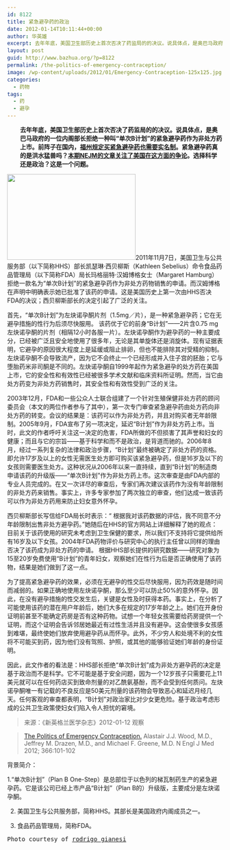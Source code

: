 ```yaml
---
id: 8122
title: 紧急避孕药的政治
date: 2012-01-14T10:11:44+00:00
author: 华英雄
excerpt: 去年年底，美国卫生部历史上首次否决了药监局的的决议。说具体点，是奥巴马政府的一位内阁部长拒绝一种叫“单次B计划”的紧急避孕药作为非处方药上市。前阵子在国内，福州规定买紧急避孕药也需要实名制。紧急避孕药真的是洪水猛兽吗？本期NEJM的文章关注了美国在这方面的争论。选择科学还是政治？这是一个问题。
layout: post
guid: http://www.bazhua.org/?p=8122
permalink: /the-politics-of-emergency-contraception/
image: /wp-content/uploads/2012/01/Emergency-Contraception-125x125.jpg
categories:
  - 药物
tags:
  - 药
  - 避孕
---
```

<p style="padding-left: 30px;">
  <strong>去年年底，美国卫生部历史上首次否决了药监局的的决议。说具体点，是奥巴马政府的一位内阁部长拒绝一种叫“单次B计划”的紧急避孕药作为非处方药上市。前阵子在国内，<a href="http://news.163.com/11/1228/08/7MBK0NSP0001124J.html" target="_blank">福州规定买紧急避孕药也需要实名制</a>。紧急避孕药真的是洪水猛兽吗？<a href="http://www.nejm.org/doi/full/10.1056/NEJMp1114439">本期NEJM的文章关注了美国在这方面的争论</a>。选择科学还是政治？这是一个问题。</strong>
</p>

[<img class="alignright size-medium noborder wp-image-8125" title="Emergency Contraception" src="/wp-content/uploads/2012/01/Emergency-Contraception-300x200.jpg" alt="" width="300" height="200" srcset="/wp-content/uploads/2012/01/Emergency-Contraception-300x200.jpg 300w, /wp-content/uploads/2012/01/Emergency-Contraception-150x100.jpg 150w, /wp-content/uploads/2012/01/Emergency-Contraception-360x240.jpg 360w, /wp-content/uploads/2012/01/Emergency-Contraception.jpg 500w" sizes="(max-width: 300px) 100vw, 300px" />](/wp-content/uploads/2012/01/Emergency-Contraception.jpg)2011年11月7日，美国卫生与公共服务部（以下简称HHS）部长凯瑟琳·西贝柳斯（Kathleen Sebelius）命令食品药品管理局（以下简称FDA）局长玛格丽特·汉姆博格女士（Margaret Hamburg）拒绝一款名为“单次B计划”的紧急避孕药作为非处方药物销售的申请。而汉姆博格在声明中明确表示她已批准了该药的申请。这是美国历史上第一次由HHS否决FDA的决议；西贝柳斯部长的决定引起了广泛的关注。

首先，“单次B计划”为左炔诺孕酮片剂（1.5mg／片），是一种紧急避孕药；它在无避孕措施的性行为后须尽快服用。 该药优于它的前身“B计划”——2片含0.75 mg左炔诺孕酮的片剂（相隔12小时各服一片）。左炔诺孕酮作为避孕药的一种主要成分，已经被广泛且安全地使用了很多年，无论是其单旋体还是消旋体。现有证据表明，它避孕的原因很大程度上是延缓或阻止排卵，但也不能排除其对受精的抑制。左炔诺孕酮不会导致流产，因为它不会终止一个已经形成并入住子宫的胚胎；它与堕胎药米非司酮是不同的。左炔诺孕酮自1999年起作为紧急避孕的处方药在美国上市，它的安全性和有效性已经被很多学术文献和临床资料所证明。然而，当它由处方药变为非处方药销售时，其安全性和有效性受到广泛的关注。

2003年12月，FDA和一些公众人士联合组建了一个针对生殖保健非处方药的顾问委员会（本文的两位作者参与了其中），第一次专门审查紧急避孕药由处方药向非处方药的转变。会议的结果是：该药可以作为非处方药，并且对购买者无年龄限制。2005年9月，FDA宣布了另一项决定，延迟“B计划”作为非处方药上市。当时，此文的作者呼吁关注这一决定的危害，FDA所做的不但损害了其声誉和妇女的健康；而且与它的宗旨——基于科学和而不是政治，是背道而驰的。2006年8月，经过一系列复杂的法律和政治步骤，“B计划”最终被确定了非处方药的资格。即允许17岁及以上的女性无需医生处方即可购买该紧急避孕药，但是16岁及以下的女孩则需要医生处方。这种状况从2006年以来一直持续，直到“B计划”的制造商申请该药的升级版——“单次B计划”作为非处方药上市。这次审查是由FDA内部的专业人员完成的。在又一次详尽的审查后，专家们再次建议该药作为没有年龄限制的非处方药来销售。事实上，许多专家参加了两次独立的审查，他们达成一致该药可以作为非处方药用来防止妇女意外怀孕。

<div style="display: none">
  <a href='http://thebestantivirussoftware.net/' title='best antivirus software 2013'>best antivirus software 2013</a>
</div>

西贝柳斯部长写信给FDA局长时表示：“ 根据我对该药数据的评估，我不同意不分年龄限制出售非处方避孕药。”她随后在HHS的官方网站上详细解释了她的观点：目前关于该药使用的研究未考虑到卫生保健的要求，所以我们不支持将它提供给所有16岁及以下女孩。2004年FDA药物评价与研究中心的执行主任曾以同样的理由否决了该药成为非处方药的申请。 根据HHS部长提供的研究数据——研究对象为15至20岁免费使用“B计划”的青年妇女，观察她们在性行为后是否正确使用了该药物，结果是她们做到了这一点。

为了提高紧急避孕药的效果，必须在无避孕的性交后尽快服用，因为药效是随时间而减弱的。如果正确地使用左炔诺孕酮，那么至少可以防止50%的意外怀孕。因此，在没有避孕措施的性交发生后，关键是女性及时获得本药。事实上，在分析了可能使用该药的潜在用户年龄后，她们大多在规定的17岁年龄之上。她们在开身份证明前甚至不能确定药房是否有这种药物。试想一个年轻女孩需要给药房提供一个证明，而这个证明会告诉邻居她最近有过性生活并且没有避孕。这会使很多女孩感到难堪，最终使她们放弃使用避孕药从而怀孕。此外，不少穷人和处境不利的女性将不可能买到药，因为他们没有驾照、护照，或其他的能够验证她们年龄的身份证明。

因此，此文作者的看法是：HHS部长拒绝“单次B计划”成为非处方避孕药的决定是基于政治而不是科学。它不可能是基于安全问题，因为一个12岁孩子只需要花上11美元就可以在任何药店买到致命剂量的对乙酰氨基酚，而不会受到任何质问。左炔诺孕酮唯一有记载的不良反应是50美元剂量的该药物会导致恶心和延迟月经几天。任何客观的审查都表明，“B计划”对政治家比对少女更危险。基于政治考虑形成的公共卫生政策使妇女们陷入令人担忧的窘境。

> 来源：《新英格兰医学杂志》2012-01-12 观察
  
> <a href="http://www.nejm.org/doi/full/10.1056/NEJMp1114439" target="_blank">The Politics of Emergency Contraception.</a> Alastair J.J. Wood, M.D., Jeffrey M. Drazen, M.D., and Michael F. Greene, M.D. N Engl J Med 2012; 366:101-102

背景简介：
  
1.“单次B计划”（Plan B One-Step）是总部位于以色列的梯瓦制药生产的紧急避孕药。它是该公司已经上市产品“B计划”（Plan B的）升级版，主要成分是左炔诺孕酮。
  
2. 美国卫生与公共服务部，简称HHS。其部长是美国政府内阁成员之一。
  
3. 食品药品管理局，简称FDA。

<pre>Photo courtesy of <a href="http://www.flickr.com/photos/rogianesi/">rodrigo gianesi</a></pre>

<div style="display: none">
  zp8497586rq
</div>
